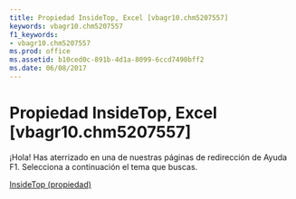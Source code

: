 ```yaml
---
title: Propiedad InsideTop, Excel [vbagr10.chm5207557]
keywords: vbagr10.chm5207557
f1_keywords:
- vbagr10.chm5207557
ms.prod: office
ms.assetid: b10ced0c-891b-4d1a-8099-6ccd7490bff2
ms.date: 06/08/2017
---
```





# Propiedad InsideTop, Excel [vbagr10.chm5207557]

¡Hola! Has aterrizado en una de nuestras páginas de redirección de Ayuda F1. Selecciona a continuación el tema que buscas.


 [InsideTop (propiedad)](http://msdn.microsoft.com/library/insidetop-property%28Office.15%29.aspx)



